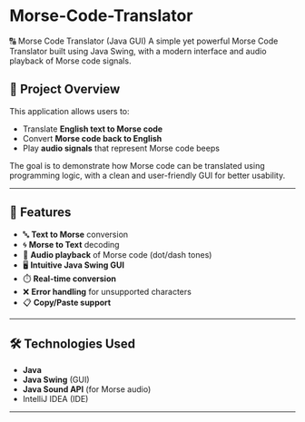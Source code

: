 # Morse-Code-Translator
🔠 Morse Code Translator (Java GUI) A simple yet powerful Morse Code Translator built using Java Swing, with a modern interface and audio playback of Morse code signals.

## 🧠 Project Overview

This application allows users to:
- Translate **English text to Morse code**
- Convert **Morse code back to English**
- Play **audio signals** that represent Morse code beeps

The goal is to demonstrate how Morse code can be translated using programming logic, with a clean and user-friendly GUI for better usability.

---

## 🚀 Features

- 🔤 **Text to Morse** conversion
- 🌀 **Morse to Text** decoding
- 🎵 **Audio playback** of Morse code (dot/dash tones)
- 🖥️ **Intuitive Java Swing GUI**
- ⏱️ **Real-time conversion**
- ❌ **Error handling** for unsupported characters
- 📋 **Copy/Paste support**

---

## 🛠️ Technologies Used

- **Java**
- **Java Swing** (GUI)
- **Java Sound API** (for Morse audio)
- IntelliJ IDEA (IDE)

-----------------------------------------